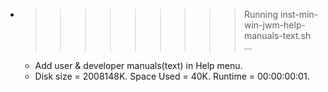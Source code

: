 * >>>>>>>>> Running inst-min-win-jwm-help-manuals-text.sh ...
  * Add user & developer manuals(text) in Help menu.
  * Disk size = 2008148K. Space Used = 40K. Runtime = 00:00:00:01.
